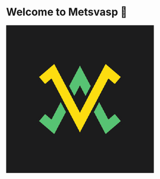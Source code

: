 # Welcome to Metsvasp 👋

![metavasp banner](https://raw.githubusercontent.com/metavasp/.github/main/profile/banner.png)
